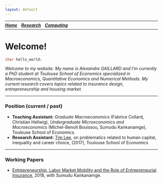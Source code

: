 ```yaml
---
layout: default
---
```


<hr style="margin:0 0 5px;">
<h5 style="margin:0 0 5px;">
  <a href="./index.html">Home</a>&nbsp;&nbsp;&nbsp;&nbsp;<a href="./research.md">Research</a>&nbsp;&nbsp;&nbsp;&nbsp;<a href="./computing.html">Computing</a>&nbsp;&nbsp;&nbsp;&nbsp;
</h5>
<hr style="margin:0 0 5px;">

# Welcome!
```c++
char hello_world;  
```

_Welcome to my website. My name is Alexandre GAILLARD and I’m currently a PhD student at Toulouse School of Economics specialized in Macroeconomics, Quantitative Economics and Numerical Methods.
My current research covers topics related to insurance design, entrepreneurship and housing market._

* * *

### Position (current / past)

*   **Teaching Assistant:** _Graduate Macroeconomics_ (Fabrice Collard, Christian Hellwig), _Undergraduate Microeconomics and Macroeconomics_ (Michel-Benoit Bouissou, Sumudu Kankanamge), Toulouse School of Economics.
*   **Research Assistant:** [Tim Lee](http://www.syleetim.net), on problematics related to human capital, inequality and career choice, (2017), Toulouse School of Economics

* * * 

### Working Papers

*   [Entrepreneurship, Labor Market Mobility and the Role of Entrepreneurial Insurance](http://agaillard.eu/projects/?dir=ELMM), 2018, with Sumudu Kankanamge.
